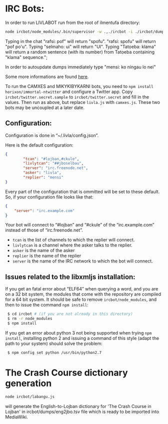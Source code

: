 # IRC Bots:

In order to run LIVLABOT run from the root of ilmentufa directory:

```sh
node ircbot/node_modules/.bin/supervisor -w .,./ircbot -i ./ircbot/dumps,./i,./mahantufa -- --expose-gc ircbot/livla.js
```

Typing in the chat "rafsi: pof" will return "spofu". "rafsi: spofu" will return "pof po\'u". Typing "selmaho: ui" will return "UI". Typing "Tatoeba: klama" will return a random sentence (with its number) from Tatoeba containing "klama" sequence.";

In order to autoupdate dumps immediately type "mensi: ko ningau lo nei"

Some more informations are found [here](http://mw.lojban.org/index.php?title=IRC_Bots#mensi.2C_livla).

To run the CAMXES and MIKYKIBYKARNI bots, you need to ```npm install horixon/immortal-ntwitter``` and
configure a Twitter app. Copy ```ircbot/twitter.secret.sample``` to ```ircbot/twitter.secret``` and
fill in the values. Then run as above, but replace ```livla.js``` with ```camxes.js```.
These two bots may be uncoupled at a later date.

## Configuration:

Configuration is done in “~/.livla/config.json”.

Here is the default configuration:

```json
{
        "tcan": "#lojban,#ckule",
        "livlytcan": "##jboselbau",
        "server": "irc.freenode.net",
        "asker": "livla",
        "replier": "mensi"
}
```

Every part of the configuration that is ommitted will be set to these default.
So, if your configuration file looks like that:

```json
{
	"server": "irc.example.com"
}
```

Your bot will connect to “#lojban” and “#ckule” of the “irc.example.com”
instead of those of “irc.freenode.net”.

 - `tcan` is the list of channels to which the replier will connect.
 - `livlytcan` is a channel where the asker talks to the replier.
 - `asker` is the name of the asker
 - `replier` is the name of the replier
 - `server` is the name of the IRC network to which the bot will connect.


## Issues related to the libxmljs installation:

If you get an fatal error about “ELF64” when querying a word, and you are on a
32 bit system, the modules that come with the repository are compiled for a 64
bit system. It should be safe to remove `ircbot/node_modules`, and then to
issue the command `npm install`:

```sh
 $ cd ircbot # (if you are not already in this directory)
 $ rm -r node_modules
 $ npm install
```

If you get an error about python 3 not being supported when trying `npm
install`, installing python 2 and issuing a command of this style (adapt the
path to your system) should solve the problem:

```sh
 $ npm config set python /usr/bin/python2.7
```

# The Crash Course dictionary generation

```sh
node ircbot/labangu.js
```
will generate the English-to-Lojban dictionary for 'The Crash Course in Lojban' in ircbot/dumps/eng2jbo.tsv file which is ready to be imported into MediaWiki.
